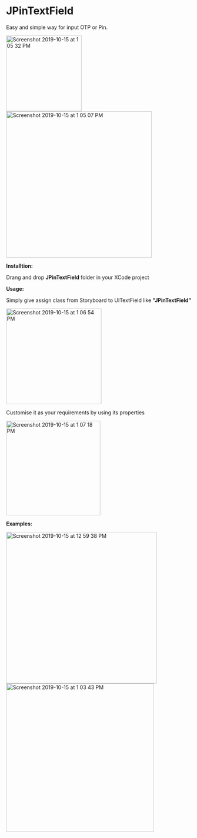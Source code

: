 # JPinTextField
Easy and simple way for input OTP or Pin.

<img width="205" alt="Screenshot 2019-10-15 at 1 05 32 PM" src="https://user-images.githubusercontent.com/16849127/66810433-dcfdd680-ef61-11e9-8657-10c817b1afbb.png">



<img width="396" alt="Screenshot 2019-10-15 at 1 05 07 PM" src="https://user-images.githubusercontent.com/16849127/66810449-e2f3b780-ef61-11e9-82d2-6b14014a289c.png">

**Installtion:**

Drang and drop **JPinTextField** folder in your XCode project

**Usage:**

Simply give assign class from Storyboard to UITextField like **"JPinTextField"**



<img width="259" alt="Screenshot 2019-10-15 at 1 06 54 PM" src="https://user-images.githubusercontent.com/16849127/66810419-d66f5f00-ef61-11e9-862b-6031dad7835f.png">


Customise it as your requirements by using its properties

<img width="256" alt="Screenshot 2019-10-15 at 1 07 18 PM" src="https://user-images.githubusercontent.com/16849127/66810390-c35c8f00-ef61-11e9-94a3-2332fd502c60.png">

**Examples:**


<img width="410" alt="Screenshot 2019-10-15 at 12 59 38 PM" src="https://user-images.githubusercontent.com/16849127/66810493-f141d380-ef61-11e9-8bfb-4b55191c9aee.png">

<img width="402" alt="Screenshot 2019-10-15 at 1 03 43 PM" src="https://user-images.githubusercontent.com/16849127/66810568-133b5600-ef62-11e9-948c-be9d6cf47f65.png">
